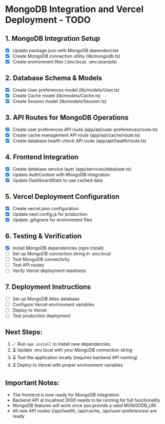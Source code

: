 # MongoDB Integration and Vercel Deployment - TODO

## 1. MongoDB Integration Setup
- [x] Update package.json with MongoDB dependencies
- [x] Create MongoDB connection utility (lib/mongodb.ts)
- [x] Create environment files (.env.local, .env.example)

## 2. Database Schema & Models
- [x] Create User preferences model (lib/models/User.ts)
- [x] Create Cache model (lib/models/Cache.ts)
- [x] Create Session model (lib/models/Session.ts)

## 3. API Routes for MongoDB Operations
- [x] Create user preferences API route (app/api/user-preferences/route.ts)
- [x] Create cache management API route (app/api/cache/route.ts)
- [x] Create database health check API route (app/api/health/route.ts)

## 4. Frontend Integration
- [x] Create database service layer (app/services/database.ts)
- [x] Update AuthContext with MongoDB integration
- [x] Update DashboardStats to use cached data

## 5. Vercel Deployment Configuration
- [x] Create vercel.json configuration
- [x] Update next.config.js for production
- [x] Update .gitignore for environment files

## 6. Testing & Verification
- [x] Install MongoDB dependencies (npm install)
- [ ] Set up MongoDB connection string in .env.local
- [ ] Test MongoDB connectivity
- [ ] Test API routes
- [ ] Verify Vercel deployment readiness

## 7. Deployment Instructions
- [ ] Set up MongoDB Atlas database
- [ ] Configure Vercel environment variables
- [ ] Deploy to Vercel
- [ ] Test production deployment

## Next Steps:
1. ✅ Run `npm install` to install new dependencies
2. ⏳ Update .env.local with your MongoDB connection string
3. ⏳ Test the application locally (requires backend API running)
4. ⏳ Deploy to Vercel with proper environment variables

## Important Notes:
- The frontend is now ready for MongoDB integration
- Backend API at localhost:3000 needs to be running for full functionality
- MongoDB features will work once you provide a valid MONGODB_URI
- All new API routes (/api/health, /api/cache, /api/user-preferences) are ready

